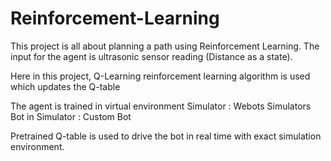 # Reinforcement-Learning
This project is all about planning a path using Reinforcement Learning. 
The input for the agent is ultrasonic sensor reading (Distance as a state).

Here in this project, Q-Learning reinforcement learning algorithm is used which updates the Q-table 

The agent is trained in virtual environment
Simulator : Webots Simulators 
Bot in Simulator : Custom Bot

Pretrained Q-table is used to drive the bot in real time with exact simulation environment.

